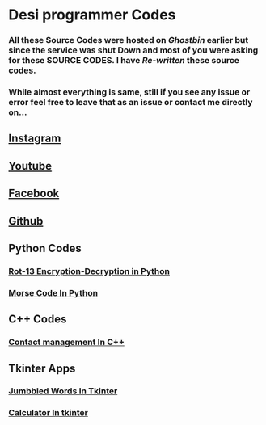 # Desi programmer Codes

### All these Source Codes were hosted on ***Ghostbin*** earlier but  since the service was shut Down and most of you were asking for  these SOURCE CODES. I have ***Re-written*** these source codes.

### While almost everything is same, still if you see any issue or error feel free to leave that as an issue or contact me directly on...  

##  [Instagram](https://www.instagram.com/desiprogrammer/)
##  [Youtube](https://www.youtube.com/c/desiprogrammer)
##  [Facebook](https://www.facebook.com/desiprogrammerprince)
##  [Github](htttp://www.instagram.com/desiprogrammer)

## Python Codes

### [Rot-13 Encryption-Decryption in Python](https://youtu.be/XxuERMz097M)

### [Morse Code In Python](https://youtu.be/o73bTFX1_Eg)


## C++ Codes

### [Contact management In C++](https://youtu.be/z6t2PpzExu8)


## Tkinter Apps

### [Jumbbled Words In Tkinter](https://youtu.be/noEOUFZySEM)

### [Calculator In tkinter](https://youtu.be/ykF6dx-6kGc)